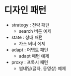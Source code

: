 # 디자인 패턴
- strategy : 전략 패턴
  * search 버튼 예제
- state : 상태 패턴
  * 가스 버너 에제
- adapt : 어댑트 패턴
  * adapt 패턴 예제
- proxy : 프록시 패턴
  * 썸네일(글자, 동영상) 예제